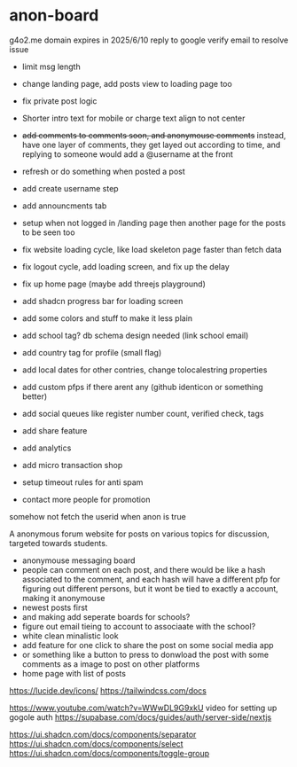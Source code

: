 # anon-board

g4o2.me domain expires in 2025/6/10
reply to google verify email to resolve issue

- limit msg length
- change landing page, add posts view to loading page too
- fix private post logic
- Shorter intro text for mobile or charge text align to not center

- ~~add comments to comments soon, and anonymouse comments~~
  instead, have one layer of comments, they get layed out according to time, and replying to someone would add a @username at the front
- refresh or do something when posted a post
- add create username step

- add announcments tab
- setup when not logged in /landing page then another page for the posts to be seen too
- fix website loading cycle, like load skeleton page faster than fetch data
- fix logout cycle, add loading screen, and fix up the delay

- fix up home page (maybe add threejs playground)
- add shadcn progress bar for loading screen
- add some colors and stuff to make it less plain

- add school tag? db schema design needed (link school email)
- add country tag for profile (small flag)

- add local dates for other contries, change tolocalestring properties

- add custom pfps if there arent any (github identicon or something better)
- add social queues like register number count, verified check, tags
- add share feature
- add analytics
- add micro transaction shop
- setup timeout rules for anti spam
- contact more people for promotion

somehow not fetch the userid when anon is true

A anonymous forum website for posts on various topics for discussion, targeted towards students.

- anonymouse messaging board
- people can comment on each post, and there would be like a hash associated to the comment, and each hash will
  have a different pfp for figuring out different persons, but it wont be tied to exactly a account, making it anonymouse
- newest posts first
- and making add seperate boards for schools?
- figure out email tieing to account to associaate with the school?
- white clean minalistic look
- add feature for one click to share the post on some social media app
- or something like a button to press to donwload the post with some comments as a image to post on other platforms
- home page with list of posts

https://lucide.dev/icons/
https://tailwindcss.com/docs

https://www.youtube.com/watch?v=WWwDL9G9xkU
video for setting up gogole auth
https://supabase.com/docs/guides/auth/server-side/nextjs

https://ui.shadcn.com/docs/components/separator
https://ui.shadcn.com/docs/components/select
https://ui.shadcn.com/docs/components/toggle-group
